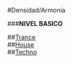 #Densidad/Armonía 

###**NIVEL BASICO**


##[Trance](https://github.com/electropipe/musicaElectronica/blob/master/ciclo01/301.md)   
##[House](https://github.com/electropipe/musicaElectronica/blob/master/ciclo01/302.md)   
##[Techno](https://github.com/electropipe/musicaElectronica/edit/master/ciclo01/303.md)    
   




